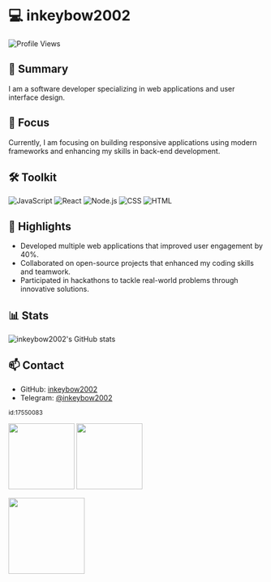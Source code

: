 # 💻 inkeybow2002
![Profile Views](https://komarev.com/ghpvc/?username=inkeybow2002&label=Profile%20Views&color=blue&style=flat)

## 🚀 Summary
I am a software developer specializing in web applications and user interface design.

## 🎯 Focus
Currently, I am focusing on building responsive applications using modern frameworks and enhancing my skills in back-end development.

## 🛠️ Toolkit
![JavaScript](https://img.shields.io/badge/-JavaScript-f7df1e?style=flat&logo=javascript&logoColor=black) ![React](https://img.shields.io/badge/-React-61dafb?style=flat&logo=react&logoColor=black) ![Node.js](https://img.shields.io/badge/-Node.js-339933?style=flat&logo=node.js&logoColor=white) ![CSS](https://img.shields.io/badge/-CSS-1572B6?style=flat&logo=css3&logoColor=white) ![HTML](https://img.shields.io/badge/-HTML-E34F26?style=flat&logo=html5&logoColor=white)

## 🌟 Highlights
- Developed multiple web applications that improved user engagement by 40%.
- Collaborated on open-source projects that enhanced my coding skills and teamwork.
- Participated in hackathons to tackle real-world problems through innovative solutions.

## 📊 Stats
![inkeybow2002's GitHub stats](https://github-readme-stats.vercel.app/api?username=inkeybow2002&show_icons=true&theme=radical)

## 📫 Contact
- GitHub: [inkeybow2002](https://github.com/inkeybow2002)
- Telegram: [@inkeybow2002](https://t.me/inkeybow2002)

<sub>id:17550083</sub>

<p><img src="https://github-readme-stats.vercel.app/api/top-langs/?username=inkeybow2002&layout=compact&theme=gruvbox" height="130"/> <img src="https://github-readme-stats.vercel.app/api?username=inkeybow2002&show_icons=true&theme=gruvbox" height="130"/></p>
<p><img src="https://streak-stats.demolab.com/?user=inkeybow2002&theme=gruvbox" height="150"/></p>
